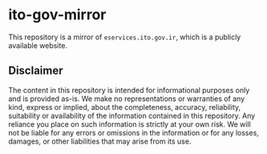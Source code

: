 # ito-gov-mirror
This repository is a mirror of `eservices.ito.gov.ir`, which is a publicly available website. 

## Disclaimer  
The content in this repository is intended for informational purposes only and is provided as-is. We make no representations or warranties of any kind, express or implied, about the completeness, accuracy, reliability, suitability or availability of the information contained in this repository. Any reliance you place on such information is strictly at your own risk. We will not be liable for any errors or omissions in the information or for any losses, damages, or other liabilities that may arise from its use.

